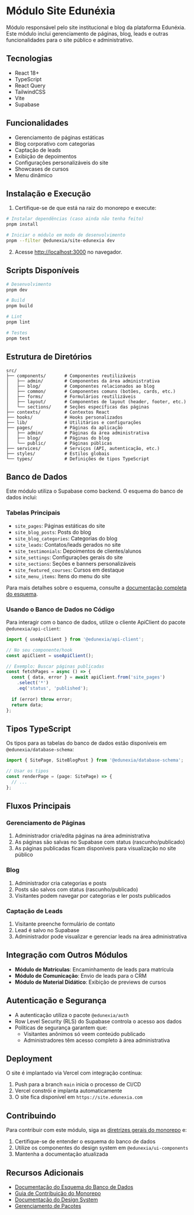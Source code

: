 <!-- cSpell:disable -->
# Módulo Site Edunéxia

Módulo responsável pelo site institucional e blog da plataforma Edunéxia. Este módulo inclui gerenciamento de páginas, blog, leads e outras funcionalidades para o site público e administrativo.

## Tecnologias

- React 18+
- TypeScript
- React Query
- TailwindCSS
- Vite
- Supabase

## Funcionalidades

- Gerenciamento de páginas estáticas
- Blog corporativo com categorias
- Captação de leads
- Exibição de depoimentos
- Configurações personalizáveis do site
- Showcases de cursos
- Menu dinâmico

## Instalação e Execução

1. Certifique-se de que está na raiz do monorepo e execute:

```bash
# Instalar dependências (caso ainda não tenha feito)
pnpm install

# Iniciar o módulo em modo de desenvolvimento
pnpm --filter @edunexia/site-edunexia dev
```

2. Acesse [http://localhost:3000](http://localhost:3000) no navegador.

## Scripts Disponíveis

```bash
# Desenvolvimento
pnpm dev

# Build
pnpm build

# Lint
pnpm lint

# Testes
pnpm test
```

## Estrutura de Diretórios

```
src/
├── components/       # Componentes reutilizáveis
│   ├── admin/        # Componentes da área administrativa
│   ├── blog/         # Componentes relacionados ao blog
│   ├── common/       # Componentes comuns (botões, cards, etc.)
│   ├── forms/        # Formulários reutilizáveis
│   ├── layout/       # Componentes de layout (header, footer, etc.)
│   └── sections/     # Seções específicas das páginas
├── contexts/         # Contextos React
├── hooks/            # Hooks personalizados
├── lib/              # Utilitários e configurações
├── pages/            # Páginas da aplicação
│   ├── admin/        # Páginas da área administrativa
│   ├── blog/         # Páginas do blog
│   └── public/       # Páginas públicas
├── services/         # Serviços (API, autenticação, etc.)
├── styles/           # Estilos globais
└── types/            # Definições de tipos TypeScript
```

## Banco de Dados

Este módulo utiliza o Supabase como backend. O esquema do banco de dados inclui:

### Tabelas Principais

- `site_pages`: Páginas estáticas do site
- `site_blog_posts`: Posts do blog
- `site_blog_categories`: Categorias do blog
- `site_leads`: Contatos/leads gerados no site
- `site_testimonials`: Depoimentos de clientes/alunos
- `site_settings`: Configurações gerais do site
- `site_sections`: Seções e banners personalizáveis
- `site_featured_courses`: Cursos em destaque
- `site_menu_items`: Itens do menu do site

Para mais detalhes sobre o esquema, consulte a [documentação completa do esquema](/docs/site-edunexia-schema.md).

### Usando o Banco de Dados no Código

Para interagir com o banco de dados, utilize o cliente ApiClient do pacote `@edunexia/api-client`:

```typescript
import { useApiClient } from '@edunexia/api-client';

// No seu componente/hook
const apiClient = useApiClient();

// Exemplo: Buscar páginas publicadas
const fetchPages = async () => {
  const { data, error } = await apiClient.from('site_pages')
    .select('*')
    .eq('status', 'published');
    
  if (error) throw error;
  return data;
};
```

## Tipos TypeScript

Os tipos para as tabelas do banco de dados estão disponíveis em `@edunexia/database-schema`:

```typescript
import { SitePage, SiteBlogPost } from '@edunexia/database-schema';

// Usar os tipos
const renderPage = (page: SitePage) => {
  // ...
};
```

## Fluxos Principais

### Gerenciamento de Páginas

1. Administrador cria/edita páginas na área administrativa
2. As páginas são salvas no Supabase com status (rascunho/publicado)
3. As páginas publicadas ficam disponíveis para visualização no site público

### Blog

1. Administrador cria categorias e posts
2. Posts são salvos com status (rascunho/publicado)
3. Visitantes podem navegar por categorias e ler posts publicados

### Captação de Leads

1. Visitante preenche formulário de contato
2. Lead é salvo no Supabase
3. Administrador pode visualizar e gerenciar leads na área administrativa

## Integração com Outros Módulos

- **Módulo de Matrículas**: Encaminhamento de leads para matrícula
- **Módulo de Comunicação**: Envio de leads para o CRM
- **Módulo de Material Didático**: Exibição de previews de cursos

## Autenticação e Segurança

- A autenticação utiliza o pacote `@edunexia/auth`
- Row Level Security (RLS) do Supabase controla o acesso aos dados
- Políticas de segurança garantem que:
  - Visitantes anônimos só veem conteúdo publicado
  - Administradores têm acesso completo à área administrativa

## Deployment

O site é implantado via Vercel com integração contínua:

1. Push para a branch `main` inicia o processo de CI/CD
2. Vercel constrói e implanta automaticamente
3. O site fica disponível em `https://site.edunexia.com`

## Contribuindo

Para contribuir com este módulo, siga as [diretrizes gerais do monorepo](/docs/guia-contribuicao.md) e:

1. Certifique-se de entender o esquema do banco de dados
2. Utilize os componentes do design system em `@edunexia/ui-components`
3. Mantenha a documentação atualizada

## Recursos Adicionais

- [Documentação do Esquema do Banco de Dados](/docs/site-edunexia-schema.md)
- [Guia de Contribuição do Monorepo](/docs/guia-contribuicao.md)
- [Documentação do Design System](/docs/design-system.md)
- [Gerenciamento de Pacotes](/docs/gerenciamento-pacotes.md)
